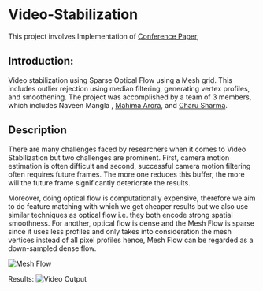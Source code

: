 # Video-Stabilization

This project involves Implementation of [Conference Paper](https://github.com/nvnmangla/Video-Stabilization/blob/main/paper.pdf), 

## Introduction:

Video stabilization using Sparse Optical Flow using a Mesh grid. This includes outlier rejection using median filtering, generating vertex profiles, and smoothening. The project was accomplished by a team of 3 members, which includes Naveen Mangla , [Mahima Arora](https://www.linkedin.com/in/ACoAACBA3TsBoA_q_kcTQQXxA5fowvfELuNf-Nw), and [Charu Sharma](https://www.linkedin.com/in/ACoAAB3r70oBDt4ONFnZHCDUyYFGVw_YINTQZcM).

## Description

There are many challenges faced by researchers when it comes to Video Stabilization but two challenges are prominent. First, camera motion estimation is often difficult and second, successful camera motion filtering often requires future frames. The more one reduces this buffer, the more will the future frame significantly deteriorate the results. 

Moreover, doing optical flow is computationally expensive, therefore we aim to do feature matching with which we get cheaper results but we also use similar techniques as optical flow i.e. they both encode strong spatial smoothness. For another, optical flow is dense and the Mesh Flow is sparse since it uses less profiles and only takes into consideration the mesh vertices instead of all pixel profiles hence, Mesh Flow can be regarded as a down-sampled dense flow.

![Mesh Flow](https://github.com/nvnmangla/Video-Stabilization/blob/377ca47fcdf89a687b7f9644454d8258a2c0536f/Results/result%20.gif)

Results: 
![Video Output](https://github.com/nvnmangla/Video-Stabilization/blob/377ca47fcdf89a687b7f9644454d8258a2c0536f/Results/result%20.gif)
